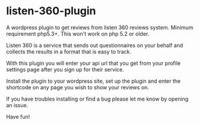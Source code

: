 listen-360-plugin
=================

A wordpress plugin to get reviews from listen 360 reviews system. Minimum requirement php5.3+. This won't work on php 5.2 or older.

Listen 360 is a service that sends out questionnaires on your behalf and collects the results in a format that is easy to track.

With this plugin you will enter your api url that you get from your profile settings page after you sign up for their service.

Install the plugin to your wordpress site, set up the plugin and enter the shortcode on any page you wish to show your reviews on.

If you have troubles installing or find a bug please let me know by opening an issue.

Have fun!
